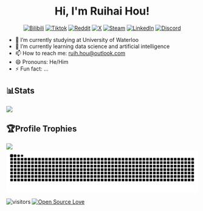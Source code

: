 <h1 align="center">Hi, I'm Ruihai Hou!</h1>

<p align="center">
    <a href="https://space.bilibili.com/386635151?spm_id_from=333.1007.0.0">
    <img alt="Bilibili" title="Bilibili" height="48" width="48" src="https://cdn.simpleicons.org/bilibili"></a>
    <a href="https://www.tiktok.com/@wixiaolan1?lang=en">
    <img alt="Tiktok" title="Tiktok" height="48" width="48" src="https://cdn.simpleicons.org/tiktok"></a>
    <a href="https://www.reddit.com/user/alankuroi/">
    <img alt="Reddit" title="Reddit" height="48" width="48" src="https://cdn.simpleicons.org/reddit"></a>
    <a href="https://x.com/RUIHAI3">
    <img alt="X" title="X" height="48" width="48" src="https://cdn.simpleicons.org/x"></a>
    <a href="https://steamcommunity.com/profiles/76561198962032638/">
    <img alt="Steam" title="Steam" height="48" width="48" src="https://cdn.simpleicons.org/steam"></a>
    <a href="https://www.linkedin.com/in/ruihai-hou/">
    <img alt="LinkedIn" title="LinkedIn" height="48" width="48" src="https://cdn.simpleicons.org/linkedin"></a>
    <a href="https://discord.gg/uzFpGPej">
    <img alt="Discord" title="Discord" height="48" width="48" src="https://cdn.simpleicons.org/discord"></a>
    
    
</p>

- 🏫 I’m currently studying at University of Waterloo
- 🌱 I’m currently learning data science and artificial intelligence
- 📫 How to reach me: ruih.hou@outlook.com
- 😄 Pronouns: He/Him
- ⚡ Fun fact: ...

<h2>📊Stats</h2>

<a href="https://github.com/ilan-hou/ilan-hou">

  <img align="center" src="https://github-readme-stats.vercel.app/api/top-langs/?username=ilan-hou&layout=compact&card_width=495&bg_color=30,f2696a,f04077,cb50c2,c055d9&title_color=ffffff&text_color=ffffff&hide_border=true" />

  <br/>

</a>


<h2>🏆Profile Trophies</h2>
  <img aligh=center width=800 src="https://github-profile-trophy.vercel.app/?username=ilan-hou&column=10&theme=nord&no-frame=true"/>



<picture>
  <source media="(prefers-color-scheme: dark)" srcset="https://raw.githubusercontent.com/ilan-hou/ilan-hou/output/github-contribution-grid-snake-dark.svg">
  <source media="(prefers-color-scheme: light)" srcset="https://raw.githubusercontent.com/ilan-hou/ilan-hou/output/github-contribution-grid-snake.svg">
  <img alt="github contribution grid snake animation" src="https://raw.githubusercontent.com/ilan-hou/ilan-hou/output/github-contribution-grid-snake.svg">
</picture>

![visitors](https://visitor-badge.laobi.icu/badge?page_id=ilan-hou.ilan-hou)
[![Open Source Love](https://badges.frapsoft.com/os/v1/open-source.svg?v=102)](https://github.com/ellerbrock/open-source-badge/)


